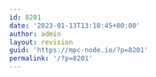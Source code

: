 ```yaml
---
id: 8201
date: '2023-01-13T13:10:45+00:00'
author: admin
layout: revision
guid: 'https://mpc-node.io/?p=8201'
permalink: '/?p=8201'
---
```


